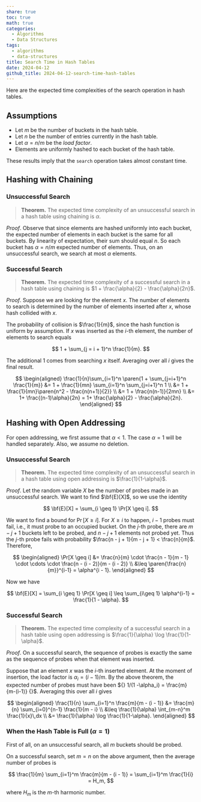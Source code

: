 ```yaml
---
share: true
toc: true
math: true
categories:
  - Algorithms
  - Data Structures
tags:
  - algorithms
  - data-structures
title: Search Time in Hash Tables
date: 2024-04-12
github_title: 2024-04-12-search-time-hash-tables
---
```


Here are the expected time complexities of the search operation in hash tables.

## Assumptions

- Let $m$ be the number of buckets in the hash table.
- Let $n$ be the number of entries currently in the hash table.
- Let $\alpha = n/m$ be the *load factor*.
- Elements are uniformly hashed to each bucket of the hash table.

These results imply that the `search` operation takes almost constant time.

## Hashing with Chaining

### Unsuccessful Search

> **Theorem.** The expected time complexity of an unsuccessful search in a hash table using chaining is $\alpha$.

*Proof*. Observe that since elements are hashed uniformly into each bucket, the expected number of elements in each bucket is the same for all buckets. By linearity of expectation, their sum should equal $n$. So each bucket has $\alpha = n/m$ expected number of elements. Thus, on an unsuccessful search, we search at most $\alpha$ elements.

### Successful Search

> **Theorem.** The expected time complexity of a successful search in a hash table using chaining is $1 + \frac{\alpha}{2} - \frac{\alpha}{2n}$.

*Proof*. Suppose we are looking for the element $x$. The number of elements to search is determined by the number of elements inserted after $x$, whose hash collided with $x$.

The probability of collision is $\frac{1}{m}$, since the hash function is uniform by assumption. If $x$ was inserted as the $i$-th element, the number of elements to search equals

$$
1 + \sum_{j = i + 1}^n \frac{1}{m}.
$$

The additional $1$ comes from searching $x$ itself. Averaging over all $i$ gives the final result.

$$
\begin{aligned}
\frac{1}{n}\sum_{i=1}^n \paren{1 + \sum_{j=i+1}^n \frac{1}{m}} &= 1 + \frac{1}{mn} \sum_{i=1}^n \sum_{j=i+1}^n 1 \\
&= 1 + \frac{1}{mn}\paren{n^2 - \frac{n(n+1)}{2}} \\
&= 1 + \frac{n(n-1)}{2mn} \\
&= 1+ \frac{(n-1)\alpha}{2n} = 1+ \frac{\alpha}{2} - \frac{\alpha}{2n}.
\end{aligned}
$$

## Hashing with Open Addressing

For open addressing, we first assume that $\alpha < 1$. The case $\alpha = 1$ will be handled separately. Also, we assume no deletion.

### Unsuccessful Search

> **Theorem.** The expected time complexity of an unsuccessful search in a hash table using open addressing is $\frac{1}{1-\alpha}$.

*Proof*. Let the random variable $X$ be the number of probes made in an unsuccessful search. We want to find $\bf{E}[X]$, so we use the identity

$$
\bf{E}[X] = \sum_{i \geq 1} \Pr[X \geq i].
$$

We want to find a bound for $\Pr[X \geq i]$. For $X \geq i$ to happen, $i - 1$ probes must fail, i.e., it must probe to an occupied bucket. On the $j$-th probe, there are $m - j + 1$ buckets left to be probed, and $n - j + 1$ elements not probed yet. Thus the $j$-th probe fails with probability $\frac{n - j + 1}{m - j + 1} < \frac{n}{m}$. Therefore,

$$
\begin{aligned}
\Pr[X \geq i] &= \frac{n}{m} \cdot \frac{n - 1}{m - 1} \cdot \cdots \cdot \frac{n - (i - 2)}{m - (i - 2)} \\
&\leq \paren{\frac{n}{m}}^{i-1} = \alpha^{i - 1}.
\end{aligned}
$$

Now we have

$$
\bf{E}[X] = \sum_{i \geq 1} \Pr[X \geq i] \leq \sum_{i\geq 1} \alpha^{i-1} = \frac{1}{1 - \alpha}.
$$

### Successful Search

> **Theorem.** The expected time complexity of a successful search in a hash table using open addressing is $\frac{1}{\alpha} \log \frac{1}{1- \alpha}$.

*Proof*. On a successful search, the sequence of probes is exactly the same as the sequence of probes when that element was inserted.

Suppose that an element $x$ was the $i$-th inserted element. At the moment of insertion, the load factor is ${} \alpha_i = (i-1)/m {}$. By the above theorem, the expected number of probes must have been ${} 1/(1 -\alpha_i) = \frac{m}{m-(i-1)} {}$. Averaging this over all $i$ gives

$$
\begin{aligned}
\frac{1}{n} \sum_{i=1}^n \frac{m}{m - (i - 1)} &= \frac{m}{n} \sum_{i=0}^{n-1} \frac{1}{m - i} \\
&\leq \frac{1}{\alpha} \int_{m-n}^m \frac{1}{x}\,dx \\
&= \frac{1}{\alpha} \log \frac{1}{1-\alpha}.
\end{aligned}
$$

### When the Hash Table is Full ($\alpha = 1$)

First of all, on an unsuccessful search, all $m$ buckets should be probed.

On a successful search, set $m = n$ on the above argument, then the average number of probes is

$$
\frac{1}{m} \sum_{i=1}^m \frac{m}{m - (i - 1)} = \sum_{i=1}^m \frac{1}{i} = H_m,
$$

where $H_m$ is the $m$-th harmonic number.
